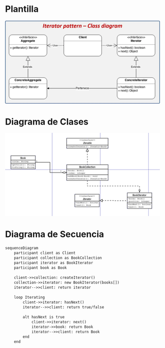 # Plantilla
![Plantilla](public/iteratorTemplate.webp)

# Diagrama de Clases

![Diagrama de clases](public/iteratorPattern.png)

# Diagrama de Secuencia

```mermaid
sequenceDiagram
    participant client as Client
    participant collection as BookCollection
    participant iterator as BookIterator
    participant book as Book

    client->>collection: createIterator()
    collection->>iterator: new BookIterator(books[])
    iterator-->>client: return iterator

    loop Iterating
        client->>iterator: hasNext()
        iterator-->>client: return true/false

        alt hasNext is true
            client->>iterator: next()
            iterator->>book: return Book
            iterator-->>client: return Book
        end
    end
```